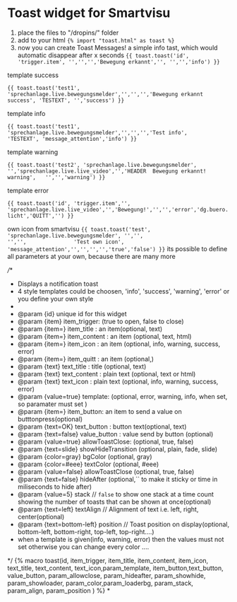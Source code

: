 # Toast widget for Smartvisu
1. place the files to
   "/dropins/" folder
2. add to your html
```{% import "toast.html" as toast %}```
3. now you can create Toast Messages!
 a simple info tast, which would automatic disappear after x seconds
```{{ toast.toast('id', 'trigger.item', '','','','Bewegung erkannt','', '','','info') }}```

template success

```{{ toast.toast('test1', 'sprechanlage.live.bewegungsmelder','','','','Bewegung erkannt success',	'TESTEXT', '','success') }}```

template info

```{{ toast.toast('test1', 'sprechanlage.live.bewegungsmelder','','','','Test info',	'TESTEXT', 'message_attention','info') }}```

template warning

```{{ toast.toast('test2', 'sprechanlage.live.bewegungsmelder', '','sprechanlage.live.live_video','','HEADER  Bewegung erkannt! warning', 	'','','warning') }}```
  
template error

```{{ toast.toast('id', 'trigger.item','', 'sprechanlage.live.live_video','','Bewegung!','','','error','dg.buero.licht','QUITT','') }}```

own icon from smartvisu
```{{ toast.toast('test', 'sprechanlage.live.bewegungsmelder', '','',							   '','',				'Test own icon', 'message_attention','','','','','true','false') }}```
 its possible to define all parameters at your own, because there are many more
  
*/**
* Displays a notification toast
* 4 style templates could be choosen, 'info', 'success', 'warning', 'error' or you define your own style
* 
* @param {id} unique id for this widget
* @param {item} item_trigger: (true to open, false to close)
* @param {item=} item_title : an item(optional, text)
* @param {item=} item_content : an item (optional, text, html)
* @param {item=} item_icon : an item (optional, info, warning, success, error)
* @param {item=} item_quitt : an item (optional,)
* @param {text} text_title : title (optional, text)
* @param {text} text_content : plain text (optional, text or html)
* @param {text} text_icon : plain text (optional, info, warning, success, error)
* @param {value=true} template:  	 (optional, error, warning, info, when set, so paramater must set )
* @param {item=} item_button: an item to send a value on butttonpress(optional)
* @param {text=OK} text_button : button text(optional, text)
* @param {text=false} value_button : value send by button  (optional)
* @param {value=true} allowToastClose:  	 (optional, true, false)
* @param {text=slide} showHideTransition (optional, plain, fade, slide)
* @param {color=gray} bgColor          (optional, gray)
* @param {color=#eee} textColor        (optional, #eee)
* @param {value=false} allowToastClose (optional, true, false)
* @param {text=false} hideAfter (optional,`` to make it sticky or time in miliseconds to hide after)
* @param {value=5} stack                     // `false` to show one stack at a time count showing the number of toasts that can be shown at once(optional)
* @param {text=left} textAlign              // Alignment of text i.e. left, right, center(optional)
* @param {text=bottom-left} position   		// Toast position on display(optional, bottom-left, bottom-right, top-left, top-right....)
* when a template is given(info, warning, error) then the values must not set otherwise you can change every color ....
 
*/
{% macro toast(id, item_trigger, item_title, item_content, item_icon, text_title, text_content, text_icon,param_template, item_button,text_button, value_button, param_allowclose, param_hideafter, param_showhide, param_showloader, param_color,param_loaderbg, param_stack, param_align, param_position ) %}
*
